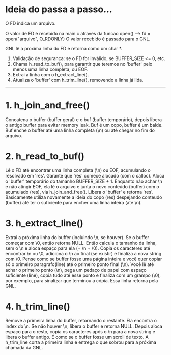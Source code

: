 # Ideia do passa a passo...

O FD indica um arquivo.

O valor de FD é recebido na main.c atraves da funcao open() --> fd = open("arquivo", O_RDONLY)
O valor recebido é passado para o GNL.

GNL lê a proxima linha do FD e retorna como um char \*.

1. Validação de segurança: se o FD for inválido, se BUFFER_SIZE <= 0, etc.
2. Chama h_read_to_buf(), para garantir que teremos no 'buffer' pelo menos uma linha completa, ou EOF.
3. Extrai a linha com o h_extract_line().
4. Atualiza o 'buffer' com h_trim_line(), removendo a linha já lida.

---

# 1. h_join_and_free()

Concatena o buffer (buffer geral) e o buf (buffer temporário), depois libera o antigo buffer para evitar memory leak.
Buf é um copo, buffer é um balde. Buf enche o buffer até uma linha completa (\n) ou até chegar no fim do arquivo.

# 2. h_read_to_buf()

Lê o FD até encontrar uma linha completa (\n) ou EOF, acumulando o resolvado em 'res'.
Garante que 'res' comece alocado (com o calloc).
Aloca o 'buffer' temporário do tamanho BUFFER_SIZE + 1.
Enquanto não achar \n e não atingir EOF, ela lê o arquivo e junta o novo conteúdo (buffer) com o acumulado (res), via h_join_and_free().
Libera o 'buffer' e retorna 'res'.
Basicamente utiliza novamente a ideia do copo (res) despejando conteudo (buffer) até ter o suficiente para encher uma linha inteira (até \n).

# 3. h_extract_line()

Extrai a próxima linha do buffer (incluindo \n, se houver).
Se o buffer começar com \0, então retorna NULL. Então calcula o tamanho da linha, sem o \n e aloca espaço para ela (+ \n + \0).
Copia os caracteres até encontrar \n ou \0, adiciona o \n ao final (se existir) e finaliza a nova string com \0.
Pense como se buffer fosse uma página inteira e você quer copiar só o primeiro paragrafo(line) até o primeiro ponto final (\n). Você lê até achar o primeiro ponto (\n), pega um pedaço de papel com espaço suficiente (line), copia tudo até esse ponto e finaliza com um grampo (\0), por exemplo, para sinalizar que terminou a cópia.
Essa linha retorna pela GNL.

# 4. h_trim_line()

Remove a primeira linha do buffer, retornando o restante.
Ela encontra o index do \n. Se não houver \n, libera o buffer e retorna NULL. Depois aloca espaço para o resto, copia os caracteres após o \n para a nova string e libera o buffer antigo.
É como se o buffer fosse um scroll de texto. A h_trim_line corta a primeira linha e entrega o que sobrou para a próxima chamada da GNL.
